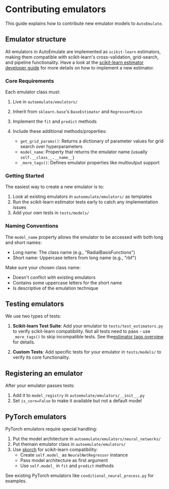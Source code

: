 # Contributing emulators

This guide explains how to contribute new emulator models to `AutoEmulate`.

## Emulator structure

All emulators in AutoEmulate are implemented as `scikit-learn` estimators, making them compatible with scikit-learn's cross-validation, grid-search, and pipeline functionality. Have a look at the [scikit-learn estimator developer guide](https://scikit-learn.org/1.5/developers/develop.html#rolling-your-own-estimator) for more details on how to implement a new estimator.

### Core Requirements

Each emulator class must:

1. Live in `autoemulate/emulators/`
2. Inherit from `sklearn.base`'s `BaseEstimator` and `RegressorMixin`
3. Implement the `fit` and `predict` methods
4. Include these additional methods/properties:

   - `get_grid_params()`: Returns a dictionary of parameter values for grid search over hyperparameters
   - `model_name`: Property that returns the emulator name (usually `self.__class__.__name__`)
   - `_more_tags()`: Defines emulator properties like multioutput support

### Getting Started

The easiest way to create a new emulator is to:

1. Look at existing emulators in `autoemulate/emulators/` as templates
2. Run the scikit-learn estimator tests early to catch any implementation issues
3. Add your own tests in `tests/models/`

### Naming Conventions

The `model_name` property allows the emulator to be accessed with both long and short names:

- Long name: The class name (e.g., "RadialBasisFunctions") 
- Short name: Uppercase letters from long name (e.g., "rbf")

Make sure your chosen class name:

- Doesn't conflict with existing emulators
- Contains some uppercase letters for the short name
- Is descriptive of the emulation technique

## Testing emulators

We use two types of tests:

1. **Scikit-learn Test Suite**: Add your emulator to `tests/test_estimators.py` to verify scikit-learn compatibility. Not all tests need to pass - use `_more_tags()` to skip incompatible tests. See the[estimator tags overview](https://scikit-learn.org/1.5/developers/develop.html#estimator-tags) for details.

2. **Custom Tests**: Add specific tests for your emulator in `tests/models/` to verify its core functionality.

## Registering an emulator

After your emulator passes tests:

1. Add it to `model_registry` in `autoemulate/emulators/__init__.py`
2. Set `is_core=False` to make it available but not a default model

## PyTorch emulators

PyTorch emulators require special handling:

1. Put the model architecture in `autoemulate/emulators/neural_networks/`
2. Put themain emulator class in `autoemulate/emulators/`
3. Use [skorch](https://skorch.readthedocs.io/) for scikit-learn compatibility:
   - Create `self.model_` as `NeuralNetRegressor` instance
   - Pass model architecture as first argument
   - Use `self.model_` in `fit` and `predict` methods

See existing PyTorch emulators like `conditional_neural_process.py` for examples.
